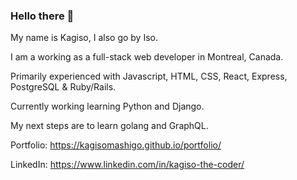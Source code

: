### Hello there 👋

My name is Kagiso, I also go by Iso. 

I am a working as a full-stack web developer in Montreal, Canada.

Primarily experienced with Javascript, HTML, CSS, React, Express, PostgreSQL & Ruby/Rails. 

Currently working learning Python and Django.

My next steps are to learn golang and GraphQL.

Portfolio: https://kagisomashigo.github.io/portfolio/

LinkedIn: https://www.linkedin.com/in/kagiso-the-coder/

